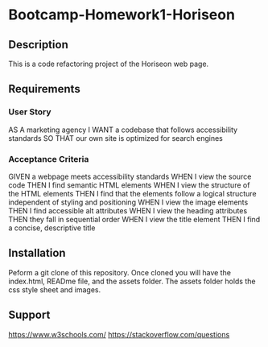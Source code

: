 # Bootcamp-Homework1-Horiseon
## Description
This is a code refactoring project of the Horiseon web page. 
## Requirements
### User Story
AS A marketing agency
I WANT a codebase that follows accessibility standards
SO THAT our own site is optimized for search engines
### Acceptance Criteria
GIVEN a webpage meets accessibility standards
WHEN I view the source code
THEN I find semantic HTML elements
WHEN I view the structure of the HTML elements
THEN I find that the elements follow a logical structure independent of styling and positioning
WHEN I view the image elements
THEN I find accessible alt attributes
WHEN I view the heading attributes
THEN they fall in sequential order
WHEN I view the title element
THEN I find a concise, descriptive title
## Installation
Peform a git clone of this repository. Once cloned you will have the index.html, READme file, and the assets folder. The assets folder holds the css style sheet and images. 
## Support
https://www.w3schools.com/
https://stackoverflow.com/questions